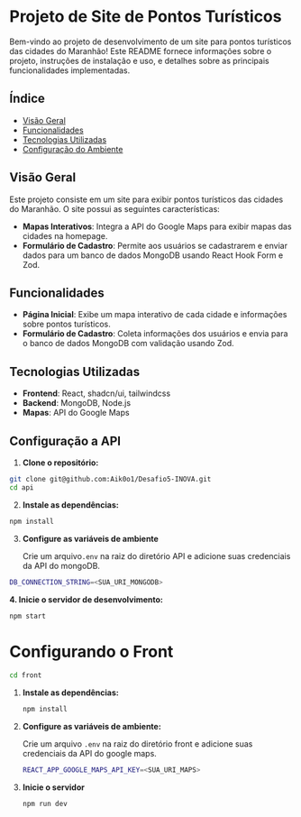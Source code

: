 # Projeto de Site de Pontos Turísticos

Bem-vindo ao projeto de desenvolvimento de um site para pontos turísticos das cidades do Maranhão! Este README fornece informações sobre o projeto, instruções de instalação e uso, e detalhes sobre as principais funcionalidades implementadas.

## Índice

- [Visão Geral](#visão-geral)
- [Funcionalidades](#funcionalidades)
- [Tecnologias Utilizadas](#tecnologias-utilizadas)
- [Configuração do Ambiente](#configuração-do-ambiente)

## Visão Geral

Este projeto consiste em um site para exibir pontos turísticos das cidades do Maranhão. O site possui as seguintes características:

- **Mapas Interativos**: Integra a API do Google Maps para exibir mapas das cidades na homepage.
- **Formulário de Cadastro**: Permite aos usuários se cadastrarem e enviar dados para um banco de dados MongoDB usando React Hook Form e Zod.

## Funcionalidades

- **Página Inicial**: Exibe um mapa interativo de cada cidade e informações sobre pontos turísticos.
- **Formulário de Cadastro**: Coleta informações dos usuários e envia para o banco de dados MongoDB com validação usando Zod.

## Tecnologias Utilizadas

- **Frontend**: React, shadcn/ui, tailwindcss
- **Backend**: MongoDB, Node.js
- **Mapas**: API do Google Maps

## Configuração a API


1. **Clone o repositório:**

```bash
git clone git@github.com:Aik0o1/Desafio5-INOVA.git
cd api
```

2. **Instale as dependências:**

```bash
npm install
```

3. **Configure as variáveis de ambiente**

    Crie um arquivo`.env` na raiz do diretório API e adicione suas credenciais da API do mongoDB.

```bash
DB_CONNECTION_STRING=<SUA_URI_MONGODB>
```

   **4. Inicie o servidor de desenvolvimento:**

    npm start

# Configurando o Front

```bash
cd front
```

1. **Instale as dependências:**

   ```bash
   npm install
   ```
2. **Configure as variáveis de ambiente:**

   Crie um arquivo `.env` na raiz do diretório front e adicione suas credenciais da API do google maps.

   ```bash
   REACT_APP_GOOGLE_MAPS_API_KEY=<SUA_URI_MAPS>
   ```
3. **Inicie o servidor**

   ```bash
   npm run dev
   ```

